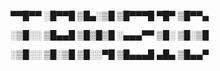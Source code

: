  ▀▀█▀▀ ░█▀▀█ ▒█▄░▒█ ▒█▀▀▀█ ▀█▀ ▒█▀▀▄ 

░▒█░░ ▒█▄▄█ ▒█▒█▒█ ░▄▄▄▀▀ ▒█░ ▒█░▒█ 

░▒█░░ ▒█░▒█ ▒█░░▀█ ▒█▄▄▄█ ▄█▄ ▒█▄▄▀ 
